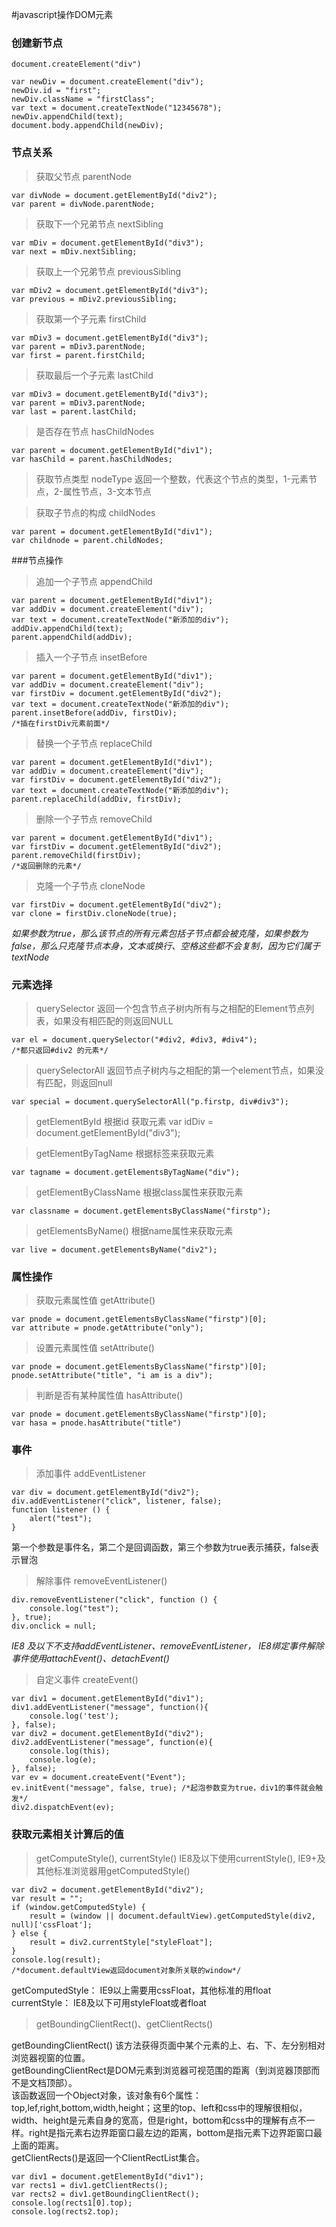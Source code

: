 #javascript操作DOM元素
### 创建新节点 
`document.createElement("div")`
```
var newDiv = document.createElement("div");
newDiv.id = "first";
newDiv.className = "firstClass";
var text = document.createTextNode("12345678");
newDiv.appendChild(text);
document.body.appendChild(newDiv);
```


### 节点关系
> 获取父节点 parentNode
```
var divNode = document.getElementById("div2");
var parent = divNode.parentNode;
```

> 获取下一个兄弟节点 nextSibling
```
var mDiv = document.getElementById("div3");
var next = mDiv.nextSibling;
```

> 获取上一个兄弟节点 previousSibling
```
var mDiv2 = document.getElementById("div3");
var previous = mDiv2.previousSibling;
```

> 获取第一个子元素 firstChild
```
var mDiv3 = document.getElementById("div3");
var parent = mDiv3.parentNode;
var first = parent.firstChild;
```

> 获取最后一个子元素 lastChild
```
var mDiv3 = document.getElementById("div3");
var parent = mDiv3.parentNode;
var last = parent.lastChild;
```

> 是否存在节点 hasChildNodes
```
var parent = document.getElementById("div1");
var hasChild = parent.hasChildNodes;
``` 

> 获取节点类型 nodeType
返回一个整数，代表这个节点的类型，1-元素节点，2-属性节点，3-文本节点

> 获取子节点的构成 childNodes
```
var parent = document.getElementById("div1");
var childnode = parent.childNodes;
``` 

###节点操作

> 追加一个子节点 appendChild
```
var parent = document.getElementById("div1");
var addDiv = document.createElement("div");
var text = document.createTextNode("新添加的div");
addDiv.appendChild(text);
parent.appendChild(addDiv);
```

> 插入一个子节点 insetBefore
```
var parent = document.getElementById("div1");
var addDiv = document.createElement("div");
var firstDiv = document.getElementById("div2");
var text = document.createTextNode("新添加的div");
parent.insetBefore(addDiv, firstDiv);
/*插在firstDiv元素前面*/
```

>  替换一个子节点 replaceChild
```
var parent = document.getElementById("div1");
var addDiv = document.createElement("div");
var firstDiv = document.getElementById("div2");
var text = document.createTextNode("新添加的div");
parent.replaceChild(addDiv, firstDiv);
```
> 删除一个子节点 removeChild
```
var parent = document.getElementById("div1");
var firstDiv = document.getElementById("div2");
parent.removeChild(firstDiv);
/*返回删除的元素*/
```

> 克隆一个子节点 cloneNode
```
var firstDiv = document.getElementById("div2");
var clone = firstDiv.cloneNode(true);
```
*如果参数为true，那么该节点的所有元素包括子节点都会被克隆，如果参数为false，那么只克隆节点本身，文本或换行、空格这些都不会复制，因为它们属于textNode*

### 元素选择
> querySelector 
返回一个包含节点子树内所有与之相配的Element节点列表，如果没有相匹配的则返回NULL
```
var el = document.querySelector("#div2, #div3, #div4");
/*都只返回#div2 的元素*/
```

> querySelectorAll
返回节点子树内与之相配的第一个element节点，如果没有匹配，则返回null
```
var special = document.querySelectorAll("p.firstp, div#div3");
```

> getElementById
根据id 获取元素
var idDiv = document.getElementById("div3");


> getElementByTagName
根据标签来获取元素
```
var tagname = document.getElementsByTagName("div");
```

> getElementByClassName
根据class属性来获取元素
```
var classname = document.getElementsByClassName("firstp");
```

> getElementsByName()
根据name属性来获取元素
```
var live = document.getElementsByName("div2");
```

### 属性操作
> 获取元素属性值 getAttribute()
```
var pnode = document.getElementsByClassName("firstp")[0];
var attribute = pnode.getAttribute("only");
``` 

> 设置元素属性值 setAttribute()
```
var pnode = document.getElementsByClassName("firstp")[0];
pnode.setAttribute("title", "i am is a div");
```

> 判断是否有某种属性值 hasAttribute()
```
var pnode = document.getElementsByClassName("firstp")[0];
var hasa = pnode.hasAttribute("title")
```

### 事件

> 添加事件 addEventListener
```
var div = document.getElementById("div2");
div.addEventListener("click", listener, false);
function listener () {
    alert("test");
}
```
第一个参数是事件名，第二个是回调函数，第三个参数为true表示捕获，false表示冒泡

> 解除事件 removeEventListener()
```
div.removeEventListener("click", function () {
    console.log("test");
}, true);
div.onclick = null;
```
*IE8 及以下不支持addEventListener、removeEventListener， IE8绑定事件解除事件使用attachEvent()、detachEvent()*

> 自定义事件 createEvent()
```
var div1 = document.getElementById("div1");
div1.addEventListener("message", function(){
    console.log('test');
}, false);
var div2 = document.getElementById("div2");
div2.addEventListener("message", function(e){
    console.log(this);
    console.log(e);
}, false);
var ev = document.createEvent("Event");
ev.initEvent("message", false, true); /*起泡参数变为true，div1的事件就会触发*/
div2.dispatchEvent(ev);
```


### 获取元素相关计算后的值

>  getComputeStyle(), currentStyle()
IE8及以下使用currentStyle(), IE9+及其他标准浏览器用getComputedStyle()
```
var div2 = document.getElementById("div2");
var result = "";
if (window.getComputedStyle) {
    result = (window || document.defaultView).getComputedStyle(div2, null)['cssFloat'];
} else {
    result = div2.currentStyle["styleFloat"];
}
console.log(result);
/*document.defaultView返回document对象所关联的window*/
```
getComputedStyle： IE9以上需要用cssFloat，其他标准的用float<br/>
currentStyle： IE8及以下可用styleFloat或者float

> getBoundingClientRect()、getClientRects()

getBoundingClientRect() 该方法获得页面中某个元素的上、右、下、左分别相对浏览器视窗的位置。<br/>
getBoundingClientRect是DOM元素到浏览器可视范围的距离（到浏览器顶部而不是文档顶部）。<br/>
该函数返回一个Object对象，该对象有6个属性：top,lef,right,bottom,width,height；这里的top、left和css中的理解很相似，width、height是元素自身的宽高，但是right，bottom和css中的理解有点不一样。right是指元素右边界距窗口最左边的距离，bottom是指元素下边界距窗口最上面的距离。<br/>
getClientRects()是返回一个ClientRectList集合。

```
var div1 = document.getElementById("div1");
var rects1 = div1.getClientRects();
var rects2 = div1.getBoundingClientRect();
console.log(rects1[0].top);
console.log(rects2.top);
```
